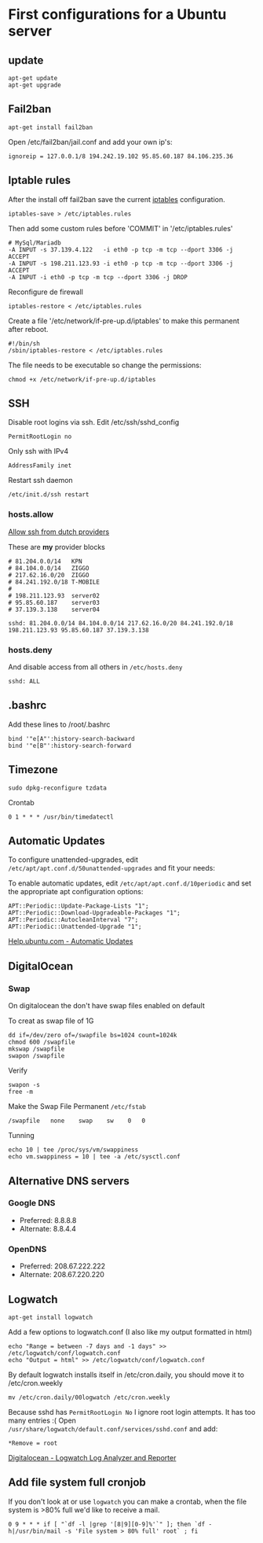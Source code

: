 # First configurations for a Ubuntu server

## update

    apt-get update
    apt-get upgrade

## Fail2ban

    apt-get install fail2ban

Open /etc/fail2ban/jail.conf and add your own ip's:

    ignoreip = 127.0.0.1/8 194.242.19.102 95.85.60.187 84.106.235.36

## Iptable rules

After the install off fail2ban save the current [iptables](https://wiki.debian.org/iptables) configuration.

    iptables-save > /etc/iptables.rules

Then add some custom rules before 'COMMIT' in '/etc/iptables.rules'

    # MySql/Mariadb
    -A INPUT -s 37.139.4.122   -i eth0 -p tcp -m tcp --dport 3306 -j ACCEPT
    -A INPUT -s 198.211.123.93 -i eth0 -p tcp -m tcp --dport 3306 -j ACCEPT
    -A INPUT -i eth0 -p tcp -m tcp --dport 3306 -j DROP

Reconfigure de firewall

    iptables-restore < /etc/iptables.rules

Create a file '/etc/network/if-pre-up.d/iptables' to make this permanent after reboot.

    #!/bin/sh
    /sbin/iptables-restore < /etc/iptables.rules

The file needs to be executable so change the permissions:

    chmod +x /etc/network/if-pre-up.d/iptables

## SSH

Disable root logins via ssh. Edit /etc/ssh/sshd_config

    PermitRootLogin no

Only ssh with IPv4

    AddressFamily inet

Restart ssh daemon

    /etc/init.d/ssh restart

### hosts.allow

[Allow ssh from dutch providers](http://nirsoft.net/countryip/nl.html)

These are **my** provider blocks

    # 81.204.0.0/14   KPN
    # 84.104.0.0/14   ZIGGO
    # 217.62.16.0/20  ZIGGO
    # 84.241.192.0/18 T-MOBILE
    #
    # 198.211.123.93  server02
    # 95.85.60.187    server03
    # 37.139.3.138    server04

    sshd: 81.204.0.0/14 84.104.0.0/14 217.62.16.0/20 84.241.192.0/18 198.211.123.93 95.85.60.187 37.139.3.138


### hosts.deny

And disable access from all others in `/etc/hosts.deny`

    sshd: ALL

## .bashrc

Add these lines to /root/.bashrc

    bind '"e[A"':history-search-backward
    bind '"e[B"':history-search-forward

## Timezone

    sudo dpkg-reconfigure tzdata

Crontab

    0 1 * * * /usr/bin/timedatectl

## Automatic Updates

To configure unattended-upgrades, edit `/etc/apt/apt.conf.d/50unattended-upgrades` and fit your needs:

To enable automatic updates, edit `/etc/apt/apt.conf.d/10periodic` and set the appropriate apt configuration options:

    APT::Periodic::Update-Package-Lists "1";
    APT::Periodic::Download-Upgradeable-Packages "1";
    APT::Periodic::AutocleanInterval "7";
    APT::Periodic::Unattended-Upgrade "1";

[Help.ubuntu.com - Automatic Updates](https://help.ubuntu.com/14.04/serverguide/automatic-updates.html)

## DigitalOcean

### Swap

On digitalocean the don't have swap files enabled on default

To creat as swap file of 1G

    dd if=/dev/zero of=/swapfile bs=1024 count=1024k
    chmod 600 /swapfile
    mkswap /swapfile
    swapon /swapfile

Verify

    swapon -s
    free -m

Make the Swap File Permanent `/etc/fstab`

    /swapfile   none    swap    sw    0   0

Tunning

    echo 10 | tee /proc/sys/vm/swappiness
    echo vm.swappiness = 10 | tee -a /etc/sysctl.conf

## Alternative DNS servers

### Google DNS
- Preferred: 8.8.8.8
- Alternate: 8.8.4.4

### OpenDNS
- Preferred: 208.67.222.222
- Alternate: 208.67.220.220

## Logwatch

    apt-get install logwatch

Add a few options to logwatch.conf (I also like my output formatted in html)

    echo "Range = between -7 days and -1 days" >> /etc/logwatch/conf/logwatch.conf
    echo "Output = html" >> /etc/logwatch/conf/logwatch.conf

By default logwatch installs itself in /etc/cron.daily, you should move it to /etc/cron.weekly

    mv /etc/cron.daily/00logwatch /etc/cron.weekly

Because sshd has `PermitRootLogin No` I ignore root login attempts. It has too many entries :(
Open `/usr/share/logwatch/default.conf/services/sshd.conf` and add:

    *Remove = root

[Digitalocean - Logwatch Log Analyzer and Reporter](https://www.digitalocean.com/community/tutorials/how-to-install-and-use-logwatch-log-analyzer-and-reporter-on-a-vps)

## Add file system full cronjob

If you don't look at or use `logwatch` you can make a crontab, when the file system is >80% full we'd like to receive a mail.

    0 9 * * * if [ "`df -l |grep '[8|9][0-9]%'`" ]; then `df -h|/usr/bin/mail -s 'File system > 80% full' root` ; fi

